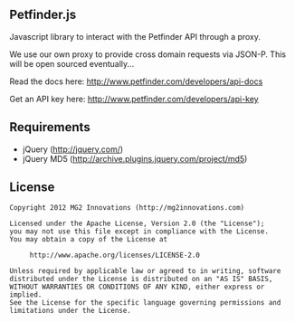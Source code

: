 Petfinder.js
------------
Javascript library to interact with the Petfinder API through a proxy.

We use our own proxy to provide cross domain requests via JSON-P.  This will be open sourced eventually...

Read the docs here: http://www.petfinder.com/developers/api-docs

Get an API key here: http://www.petfinder.com/developers/api-key


Requirements
------------
 * jQuery (http://jquery.com/)
 * jQuery MD5 (http://archive.plugins.jquery.com/project/md5)


License
-------

	Copyright 2012 MG2 Innovations (http://mg2innovations.com)
	
	Licensed under the Apache License, Version 2.0 (the "License");
	you may not use this file except in compliance with the License.
	You may obtain a copy of the License at
	
	     http://www.apache.org/licenses/LICENSE-2.0
	
	Unless required by applicable law or agreed to in writing, software
	distributed under the License is distributed on an "AS IS" BASIS,
	WITHOUT WARRANTIES OR CONDITIONS OF ANY KIND, either express or implied.
	See the License for the specific language governing permissions and
	limitations under the License.